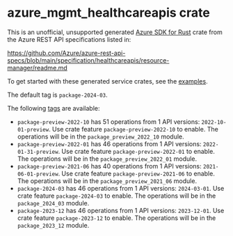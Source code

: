 # azure_mgmt_healthcareapis crate

This is an unofficial, unsupported generated [Azure SDK for Rust](https://github.com/Azure/azure-sdk-for-rust/tree/legacy) crate from the Azure REST API specifications listed in:

https://github.com/Azure/azure-rest-api-specs/blob/main/specification/healthcareapis/resource-manager/readme.md

To get started with these generated service crates, see the [examples](https://github.com/Azure/azure-sdk-for-rust/blob/legacy/services/README.md#examples).

The default tag is `package-2024-03`.

The following [tags](https://github.com/Azure/azure-sdk-for-rust/blob/legacy/services/tags.md) are available:

- `package-preview-2022-10` has 51 operations from 1 API versions: `2022-10-01-preview`. Use crate feature `package-preview-2022-10` to enable. The operations will be in the `package_preview_2022_10` module.
- `package-preview-2022-01` has 46 operations from 1 API versions: `2022-01-31-preview`. Use crate feature `package-preview-2022-01` to enable. The operations will be in the `package_preview_2022_01` module.
- `package-preview-2021-06` has 40 operations from 1 API versions: `2021-06-01-preview`. Use crate feature `package-preview-2021-06` to enable. The operations will be in the `package_preview_2021_06` module.
- `package-2024-03` has 46 operations from 1 API versions: `2024-03-01`. Use crate feature `package-2024-03` to enable. The operations will be in the `package_2024_03` module.
- `package-2023-12` has 46 operations from 1 API versions: `2023-12-01`. Use crate feature `package-2023-12` to enable. The operations will be in the `package_2023_12` module.